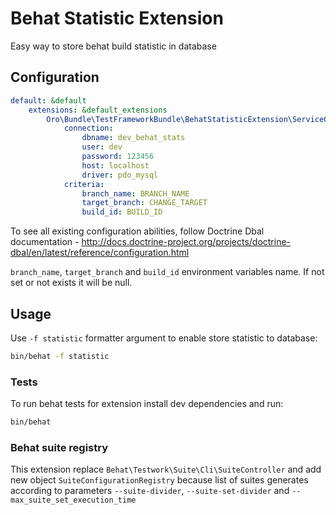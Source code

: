 # Behat Statistic Extension

Easy way to store behat build statistic in database

## Configuration

```yaml
default: &default
    extensions: &default_extensions
        Oro\Bundle\TestFrameworkBundle\BehatStatisticExtension\ServiceContainer\BehatStatisticExtension:
            connection:
                dbname: dev_behat_stats
                user: dev
                password: 123456
                host: localhost
                driver: pdo_mysql
            criteria:
                branch_name: BRANCH_NAME
                target_branch: CHANGE_TARGET
                build_id: BUILD_ID
```

To see all existing configuration abilities, follow Doctrine Dbal documentation -
http://docs.doctrine-project.org/projects/doctrine-dbal/en/latest/reference/configuration.html

```branch_name```, ```target_branch``` and ```build_id```
environment variables name. If not set or not exists it will be null.

## Usage

Use ```-f statistic``` formatter argument to enable store statistic to database:
```bash
bin/behat -f statistic
```

### Tests

To run behat tests for extension install dev dependencies and run:

```bash
bin/behat
```

### Behat suite registry

This extension replace ```Behat\Testwork\Suite\Cli\SuiteController``` and
add new object ```SuiteConfigurationRegistry``` because list of suites
generates according to parameters ```--suite-divider```, ```--suite-set-divider``` and ```--max_suite_set_execution_time```


